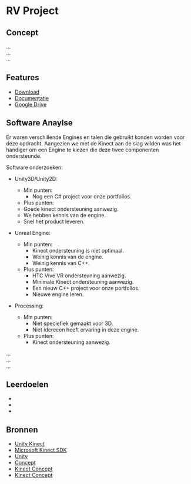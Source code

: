 # RV Project

## Concept
...<br>
...<br>
...

## Features
- [Download](#)
- [Documentatie](https://trello.com/b/KZw0Ek3u/rv-project)
- [Google Drive](#)

## Software Anaylse 
Er waren verschillende Engines en talen die gebruikt konden worden voor deze opdracht. Aangezien we met de Kinect aan de slag wilden was het handiger om een Engine te kiezen die deze twee componenten ondersteunde.

 Software onderzoeken:
- Unity3D/Unity2D:
	- Min punten:
		- Nog een C# project voor onze portfolios.
	- Plus punten:
    - Goede kinect ondersteuning aanwezig.
   	- We hebben kennis van de engine.
    - Snel het product leveren.
    
- Unreal Engine:
	- Min punten:
		- Kinect ondersteuning is niet optimaal.
		- Weinig kennis van de engine.
		- Weinig kennis van C++.
	- Plus punten:
		- HTC Vive VR ondersteuning aanwezig.
    	- Minimale Kinect ondersteuning aanwezig.
    	- Een nieuw C++ project voor onze portfolios.
    	- Nieuwe engine leren.
    
- Processing:
  	- Min punten:
		- Niet speciefiek gemaakt voor 3D.
		- Niet idereeen heeft ervaring in deze engine.
  	- Plus punten:
		- Kinect ondersteuning aanwezig.

...<br>
...<br>
...
 

## Leerdoelen 
- 
-
-

## Bronnen
- [Unity Kinect](https://go.microsoft.com/fwlink/p/?LinkId=513177)
- [Microsoft Kinect SDK](https://developer.microsoft.com/nl-nl/windows/kinect)
- [Unity](https://unity3d.com/)
- [Concept](https://www.youtube.com/watch?v=d70Sc0IzKm0)
- [Kinect Concept](https://www.youtube.com/watch?v=TpuMZIFiv6k)
- [Kinect Concept](https://www.youtube.com/watch?v=cchsdAjhHW0)
